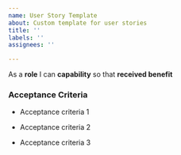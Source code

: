 ```yaml
---
name: User Story Template
about: Custom template for user stories
title: ''
labels: ''
assignees: ''

---
```


As a **role** I can **capability** so that **received benefit**

### Acceptance Criteria
- Acceptance criteria 1

- Acceptance criteria 2

- Acceptance criteria 3
